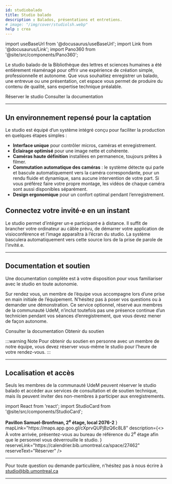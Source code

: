 ```yaml
---
id: studiobalado
title: Studio balado
description : Balados, présentations et entretiens.
# image: "/img/cover/studiolsh.webp"
help : crea
---
```


import useBaseUrl from '@docusaurus/useBaseUrl';
import Link from '@docusaurus/Link';
import Pano360 from '@site/src/components/Pano360';

<!-- <img 
  src={useBaseUrl(frontMatter.image)} 
  alt={frontMatter.title} 
  style={{
    width: "100%",
    maxWidth: "1200px",
    display: "block",
    margin: "16px auto",
    borderRadius: "8px"
  }} 
/> -->

Le studio balado de la Bibliothèque des lettres et sciences humaines a été entièrement réaménagé pour offrir une expérience de création simple, professionnelle et autonome. Que vous souhaitiez enregistrer un balado, une entrevue ou une présentation, cet espace vous permet de produire du contenu de qualité, sans expertise technique préalable. 

<Link to="#localisation-et-accès" className="button button--primary">
  Réserver le studio
</Link>
<Link to="#documentation-et-soutien" className="button button--secondary">
  Consulter la documentation
</Link>

---

## Un environnement repensé pour la captation

Le studio est équipé d’un système intégré conçu pour faciliter la production en quelques étapes simples :

- **Interface unique** pour contrôler micros, caméras et enregistrement.
- **Éclairage optimisé** pour une image nette et cohérente.
- **Caméras haute définition** installées en permanence, toujours prêtes à filmer.
- **Commutation automatique des caméras** : le système détecte qui parle et bascule automatiquement vers la caméra correspondante, pour un rendu fluide et dynamique, sans aucune intervention de votre part. Si vous préférez faire votre propre montage, les vidéos de chaque caméra sont aussi disponibles séparément.
- **Design ergonomique** pour un confort optimal pendant l’enregistrement.

## Connectez votre invité·e en un instant

Le studio permet d’intégrer un·e participant·e à distance. Il suffit de brancher votre ordinateur au câble prévu, de démarrer votre application de visioconférence et l’image apparaîtra à l’écran du studio. La système basculera automatiquement vers cette source lors de la prise de parole de l'invité.e.

---

## Documentation et soutien

Une documentation complète est à votre disposition pour vous familiariser avec le studio en toute autonomie.

Sur rendez vous, un membre de l’équipe vous accompagne lors d’une prise en main initiale de l’équipement. N’hésitez pas à poser vos questions ou à demander une démonstration. Ce service optionnel, réservé aux membres de la communauté UdeM, n’inclut toutefois pas une présence continue d’un technicien pendant vos séances d’enregistrement, que vous devez mener de façon autonome.

<Link to="/espaces/guide/studiob" className="button button--primary">
  Consulter la documentation
</Link>

<Link to="https://outlook.office.com/book/studiobib@umontreal.ca/s/O1Um8iUY1kGYJYWEupBIzQ2?ismsaljsauthenabled" className="button button--secondary">
  Obtenir du soutien
</Link>

:::warning Note
Pour obtenir du soutien en personne avec un membre de notre équipe, vous devez réserver vous-même le studio pour l’heure de votre rendez-vous. 
:::

---

## Localisation et accès

Seuls les membres de la communauté UdeM peuvent réserver le studio balado et accéder aux services de consultation et de soutien technique, mais ils peuvent inviter des non-membres à participer aux enregistrements.

import React from 'react';
import StudioCard from '@site/src/components/StudioCard';

<div
  className="grid grid--3"
  style={{ display: "grid", gap: "1rem", gridTemplateColumns: "repeat(auto-fit, minmax(250px, 1fr))" }}
>
  <StudioCard
    title="Bibliothèque des lettres et sciences humaines (BLSH)"
    location={
    <><strong>Pavillon Samuel-Bronfman, 2<sup>e</sup> étage, local 2076-2
    </strong></>
  }
    mapLink="https://maps.app.goo.gl/cXprvQUPjBzQ6c8L8"
    description={<> À votre arrivée, présentez-vous au bureau de référence du 2<sup>e</sup> étage afin que le personnel vous déverrouille le studio.</>
    }
    reserveLink="https://calendrier.bib.umontreal.ca/space/27462"
    reserveText="Réserver"
  />
</div>

---

Pour toute question ou demande particulière, n'hésitez pas à nous écrire à studio@bib.umontreal.ca

---

<!-- ## Visite virtuelle

<Pano360
  image="/img/pano/studioaudio.webp"
  legende="Vue en 360° du Studio audio"
  title="Studio audio"
  alt="Vue en 360° du Studio audio"
/> -->